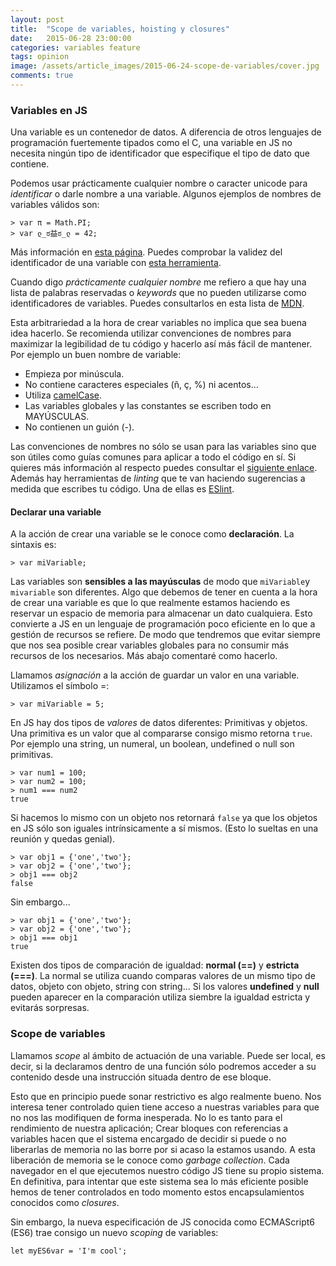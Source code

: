 ```yaml
---
layout: post
title:  "Scope de variables, hoisting y closures"
date:   2015-06-28 23:00:00
categories: variables feature
tags: opinion
image: /assets/article_images/2015-06-24-scope-de-variables/cover.jpg
comments: true
---
```


### Variables en JS

Una variable es un contenedor de datos. A diferencia de otros lenguajes de programación fuertemente tipados como el C, una variable en JS no necesita ningún tipo de identificador que especifique el tipo de dato que contiene. 

Podemos usar prácticamente cualquier nombre o caracter unicode para *identificar* o darle nombre a una variable. Algunos ejemplos de nombres de variables válidos son:

```
> var π = Math.PI;
> var ლ_ಠ益ಠ_ლ = 42;
```
Más información en [esta página](https://mathiasbynens.be/notes/javascript-identifiers#examples).
Puedes comprobar la validez del identificador de una variable con [esta herramienta](https://mothereff.in/js-variables#%E0%B2%A0%5f%E0%B2%A0).

Cuando digo *prácticamente cualquier nombre* me refiero a que hay una lista de palabras reservadas o *keywords* que no pueden utilizarse como identificadores de variables. Puedes consultarlos en esta lista de [MDN](https://developer.mozilla.org/en-US/docs/Web/JavaScript/Reference/Lexical_grammar).

Esta arbitrariedad a la hora de crear variables no implica que sea buena idea hacerlo. Se recomienda utilizar convenciones de nombres para maximizar la legibilidad de tu código y hacerlo así más fácil de mantener. Por ejemplo un buen nombre de variable:

- Empieza por minúscula.
- No contiene caracteres especiales (ñ, ç, %) ni acentos...
- Utiliza [camelCase](https://es.wikipedia.org/wiki/CamelCase).
- Las variables globales y las constantes se escriben todo en MAYÚSCULAS.
- No contienen un guión (-).

Las convenciones de nombres no sólo se usan para las variables sino que son útiles como guías comunes para aplicar a todo el código en sí. Si quieres más información al respecto puedes consultar el [siguiente enlace](http://javascript.crockford.com/code.html). Además hay herramientas de *linting* que te van haciendo sugerencias a medida que escribes tu código. Una de ellas es [ESlint](http://eslint.org/).

#### Declarar una variable

A la acción de crear una variable se le conoce como **declaración**. La sintaxis es:

```
> var miVariable;
```
Las variables son **sensibles a las mayúsculas** de modo que `miVariable`y `mivariable` son diferentes.
Algo que debemos de tener en cuenta a la hora de crear una variable es que lo que realmente estamos haciendo es reservar un espacio de memoria para almacenar un dato cualquiera. Esto convierte a JS en un lenguaje de programación poco eficiente en lo que a gestión de recursos se refiere. De modo que tendremos que evitar siempre que nos sea posible crear variables globales para no consumir más recursos de los necesarios. Más abajo comentaré como hacerlo.

Llamamos *asignación* a la acción de guardar un valor en una variable. Utilizamos el símbolo =:

```
> var miVariable = 5;
```

En JS hay dos tipos de *valores* de datos diferentes: Primitivas y objetos.
Una primitiva es un valor que al compararse consigo mismo retorna `true`. Por ejemplo una string, un numeral, un boolean, undefined o null son primitivas.

```
> var num1 = 100;
> var num2 = 100;
> num1 === num2
true
```

Si hacemos lo mismo con un objeto nos retornará `false` ya que los objetos en JS sólo son iguales intrínsicamente a sí mismos. (Esto lo sueltas en una reunión y quedas genial).

```
> var obj1 = {'one','two'};
> var obj2 = {'one','two'};
> obj1 === obj2
false
```
Sin embargo...

```
> var obj1 = {'one','two'};
> var obj2 = {'one','two'};
> obj1 === obj1
true
```

<div class="protip">
  Existen dos tipos de comparación de igualdad: <strong>normal (==)</strong> y <strong>estricta (===)</strong>. La normal se utiliza cuando comparas valores de un mismo tipo de datos, objeto con objeto, string con string... Si los valores <strong>undefined</strong> y <strong>null</strong> pueden aparecer en la comparación utiliza siembre la igualdad estricta y evitarás sorpresas.
</div>

### Scope de variables

Llamamos *scope* al ámbito de actuación de una variable. Puede ser local, es decir, si la declaramos dentro de una función sólo podremos acceder a su contenido desde una instrucción situada dentro de ese bloque.

Esto que en principio puede sonar restrictivo es algo realmente bueno. Nos interesa tener controlado quien tiene acceso a nuestras variables para que no nos las modifiquen de forma inesperada. No lo es tanto para el rendimiento de nuestra aplicación; Crear bloques con referencias a variables hacen que el sistema encargado de decidir si puede o no liberarlas de memoria no las borre por si acaso la estamos usando. A esta liberación de memoria se le conoce como *garbage collection*. Cada navegador en el que ejecutemos nuestro código JS tiene su propio sistema. En definitiva, para intentar que este sistema sea lo más eficiente posible hemos de tener controlados en todo momento estos encapsulamientos conocidos como *closures*.

Sin embargo, la nueva especificación de JS conocida como ECMAScript6 (ES6) trae consigo un nuevo *scoping* de variables:

```
let myES6var = 'I'm cool';
```
